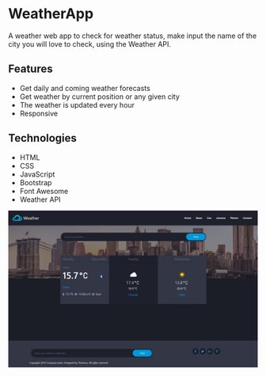 # WeatherApp

A weather web app to check for weather status, make input the name of the city you will love to check, using the Weather API.


## Features

- Get daily and coming weather forecasts
- Get weather by current position or any given city
- The weather is updated every hour
- Responsive

## Technologies
- HTML
- CSS
- JavaScript
- Bootstrap 
- Font Awesome 
- Weather API

![N](./images/Weather.jpg)

